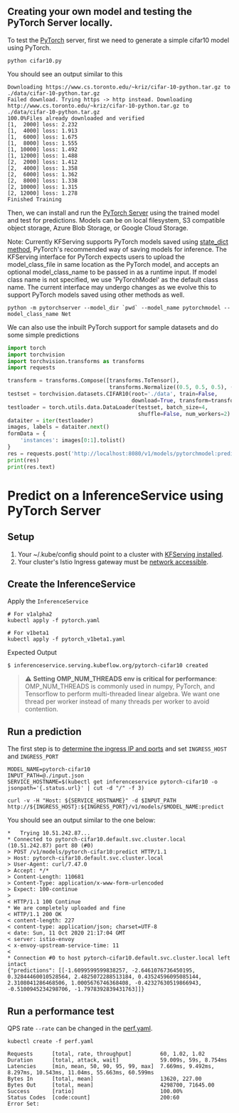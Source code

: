 ## Creating your own model and testing the PyTorch Server locally.

To test the [PyTorch](https://pytorch.org/) server, first we need to generate a simple cifar10 model using PyTorch. 

```shell
python cifar10.py
```
You should see an output similar to this

```shell
Downloading https://www.cs.toronto.edu/~kriz/cifar-10-python.tar.gz to ./data/cifar-10-python.tar.gz
Failed download. Trying https -> http instead. Downloading http://www.cs.toronto.edu/~kriz/cifar-10-python.tar.gz to ./data/cifar-10-python.tar.gz
100.0%Files already downloaded and verified
[1,  2000] loss: 2.232
[1,  4000] loss: 1.913
[1,  6000] loss: 1.675
[1,  8000] loss: 1.555
[1, 10000] loss: 1.492
[1, 12000] loss: 1.488
[2,  2000] loss: 1.412
[2,  4000] loss: 1.358
[2,  6000] loss: 1.362
[2,  8000] loss: 1.338
[2, 10000] loss: 1.315
[2, 12000] loss: 1.278
Finished Training
```

Then, we can install and run the [PyTorch Server](../../../python/pytorchserver) using the trained model and test for predictions. Models can be on local filesystem, S3 compatible object storage, Azure Blob Storage, or Google Cloud Storage. 

Note: Currently KFServing supports PyTorch models saved using [state_dict method](https://pytorch.org/tutorials/beginner/saving_loading_models.html#saving-loading-model-for-inference), PyTorch's recommended way of saving models for inference. The KFServing interface for PyTorch expects users to upload the model_class_file in same location as the PyTorch model, and accepts an optional model_class_name to be passed in as a runtime input. If model class name is not specified, we use 'PyTorchModel' as the default class name. The current interface may undergo changes as we evolve this to support PyTorch models saved using other methods as well.

```shell
python -m pytorchserver --model_dir `pwd` --model_name pytorchmodel --model_class_name Net
```

We can also use the inbuilt PyTorch support for sample datasets and do some simple predictions

```python
import torch
import torchvision
import torchvision.transforms as transforms
import requests

transform = transforms.Compose([transforms.ToTensor(),
                                transforms.Normalize((0.5, 0.5, 0.5), (0.5, 0.5, 0.5))])
testset = torchvision.datasets.CIFAR10(root='./data', train=False,
                                       download=True, transform=transform)
testloader = torch.utils.data.DataLoader(testset, batch_size=4,
                                         shuffle=False, num_workers=2)
dataiter = iter(testloader)
images, labels = dataiter.next()
formData = {
    'instances': images[0:1].tolist()
}
res = requests.post('http://localhost:8080/v1/models/pytorchmodel:predict', json=formData)
print(res)
print(res.text)
```

# Predict on a InferenceService using PyTorch Server

## Setup
1. Your ~/.kube/config should point to a cluster with [KFServing installed](https://github.com/kubeflow/kfserving/#install-kfserving).
2. Your cluster's Istio Ingress gateway must be [network accessible](https://istio.io/latest/docs/tasks/traffic-management/ingress/ingress-control/).

## Create the InferenceService

Apply the `InferenceService`
```
# For v1alpha2
kubectl apply -f pytorch.yaml

# For v1beta1
kubectl apply -f pytorch_v1beta1.yaml
```

Expected Output
```
$ inferenceservice.serving.kubeflow.org/pytorch-cifar10 created
```

> :warning: **Setting OMP_NUM_THREADS env is critical for performance**: 
OMP_NUM_THREADS is commonly used in numpy, PyTorch, and Tensorflow to perform multi-threaded linear algebra. 
We want one thread per worker instead of many threads per worker to avoid contention.

## Run a prediction
The first step is to [determine the ingress IP and ports](../../../README.md#determine-the-ingress-ip-and-ports) and set `INGRESS_HOST` and `INGRESS_PORT`

```
MODEL_NAME=pytorch-cifar10
INPUT_PATH=@./input.json
SERVICE_HOSTNAME=$(kubectl get inferenceservice pytorch-cifar10 -o jsonpath='{.status.url}' | cut -d "/" -f 3)

curl -v -H "Host: ${SERVICE_HOSTNAME}" -d $INPUT_PATH http://${INGRESS_HOST}:${INGRESS_PORT}/v1/models/$MODEL_NAME:predict
```

You should see an output similar to the one below:

```
*   Trying 10.51.242.87...
* Connected to pytorch-cifar10.default.svc.cluster.local (10.51.242.87) port 80 (#0)
> POST /v1/models/pytorch-cifar10:predict HTTP/1.1
> Host: pytorch-cifar10.default.svc.cluster.local
> User-Agent: curl/7.47.0
> Accept: */*
> Content-Length: 110681
> Content-Type: application/x-www-form-urlencoded
> Expect: 100-continue
> 
< HTTP/1.1 100 Continue
* We are completely uploaded and fine
< HTTP/1.1 200 OK
< content-length: 227
< content-type: application/json; charset=UTF-8
< date: Sun, 11 Oct 2020 21:17:04 GMT
< server: istio-envoy
< x-envoy-upstream-service-time: 11
< 
* Connection #0 to host pytorch-cifar10.default.svc.cluster.local left intact
{"predictions": [[-1.6099599599838257, -2.6461076736450195, 0.32844460010528564, 2.4825072288513184, 0.43524596095085144, 2.3108041286468506, 1.0005676746368408, -0.42327630519866943, -0.5100945234298706, -1.7978392839431763]]}
```

## Run a performance test
QPS rate `--rate` can be changed in the [perf.yaml](./perf.yaml).
```
kubectl create -f perf.yaml

Requests      [total, rate, throughput]         60, 1.02, 1.02
Duration      [total, attack, wait]             59.009s, 59s, 8.754ms
Latencies     [min, mean, 50, 90, 95, 99, max]  7.669ms, 9.492ms, 8.297ms, 10.543ms, 11.04ms, 55.663ms, 60.599ms
Bytes In      [total, mean]                     13620, 227.00
Bytes Out     [total, mean]                     4298700, 71645.00
Success       [ratio]                           100.00%
Status Codes  [code:count]                      200:60  
Error Set:
```